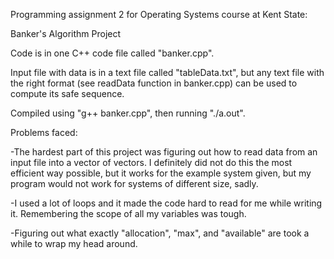 Programming assignment 2 for Operating Systems course at Kent State:

Banker's Algorithm Project

Code is in one C++ code file called "banker.cpp".

Input file with data is in a text file called "tableData.txt", but any text file with the right format (see readData function in banker.cpp) can be used to compute its safe sequence.

Compiled using "g++ banker.cpp", then running "./a.out".

Problems faced:

-The hardest part of this project was figuring out how to read data from an input file into a vector of vectors. I definitely did not do this the most efficient way possible, but it works for the example system given, but my program would not work for systems of different size, sadly.

-I used a lot of loops and it made the code hard to read for me while writing it. Remembering the scope of all my variables was tough.

-Figuring out what exactly "allocation", "max", and "available" are took a while to wrap my head around.


